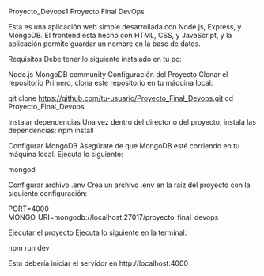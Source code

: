 Proyecto_Devops1
Proyecto Final DevOps

Esta es una aplicación web simple desarrollada con Node.js, Express, y MongoDB. El frontend está hecho con HTML, CSS, y JavaScript, y la aplicación permite guardar un nombre en la base de datos.

Requisitos
Debe tener lo siguiente instalado en tu pc:

Node.js
MongoDB community
Configuración del Proyecto
Clonar el repositorio
Primero, clona este repositorio en tu máquina local:

git clone https://github.com/tu-usuario/Proyecto_Final_Devops.git cd Proyecto_Final_Devops

Instalar dependencias Una vez dentro del directorio del proyecto, instala las dependencias:
npm install

Configurar MongoDB
Asegúrate de que MongoDB esté corriendo en tu máquina local. Ejecuta lo siguiente:

mongod

Configurar archivo .env
Crea un archivo .env en la raíz del proyecto con la siguiente configuración:

PORT=4000 MONGO_URI=mongodb://localhost:27017/proyecto_final_devops

Ejecutar el proyecto
Ejecuta lo siguiente en la terminal:

npm run dev

Esto debería iniciar el servidor en http://localhost:4000
